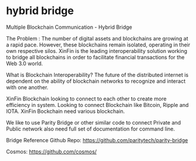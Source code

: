 # hybrid bridge
Multiple Blockchain Communication - Hybrid Bridge

The Problem : 
The number of digital assets and blockchains are growing at a rapid pace. However, these blockchains remain isolated, operating in their own respective silos. XinFin is the leading interoperability solution working to bridge all blockchains in order to facilitate financial transactions for the Web 3.0 world.

What is Blockchain Interoperability?
The future of the distributed internet is dependent on the ability of blockchain networks to recognize and interact with one another. 

XinFin Blockchain looking to connect to each other to create more efficiency in system. 
Looking to connect Blockchain like Bitcoin, Ripple and IOTA. 
XinFin Bockchain need  various blockchain.

We like to use Parity Bridge or other similar code to connect Private and Public network also need full set of documentation for command line.

Bridge Reference Github Repo: 
https://github.com/paritytech/parity-bridge

Cosmos:
https://github.com/cosmos/
